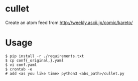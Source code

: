 # cullet
Create an atom feed from http://weekly.ascii.jp/comic/kareto/

# Usage

```
$ pip install -r ./requirements.txt
$ cp conf{_original,}.yaml
$ vi conf.yaml
$ crontab -e
# add <as you like time> python3 <abs_path>/cullet.py
```

